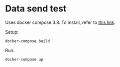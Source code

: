 # Data send test

Uses docker compose 3.8. To install, refer to [this link](https://docs.docker.com/compose/install/).

Setup:
```
docker-compose build
```

Run:
```
docker-compose up
```

